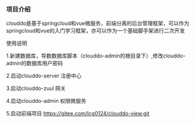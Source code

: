 ### 项目介绍

   clouddo是基于springcloud和vue微服务，前端分离的后台管理框架，可以作为springcloud和vue的入门学习框架，亦可以作为一个基础脚手架进行二次开发

使用说明

1.新建数据库，导数数据库脚本（clouddo-admin的根目录下）,修改clouddo-admin的数据库用户密码

2.启动clouddo-server 注册中心

3.启动clouddo-zuul 网关

4.启动clouddo-admin 权限微服务

5.启动前端项目 https://gitee.com/lcg0124/clouddo-view.git